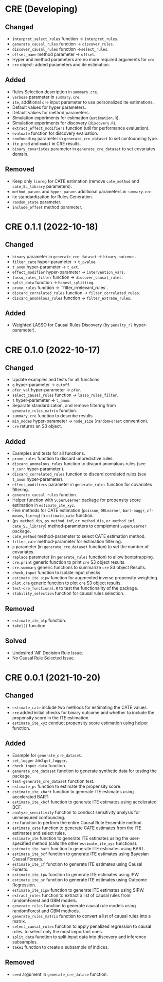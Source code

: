 # CRE (Developing)

## Changed
* `interpret_select_rules` function -> `interpret_rules`.
* `generate_causal_rules` function -> `discover_rules`.
* `discover_causal_rules` function ->`select_rules`.
* `offset_name` method parameter -> `offset`.
* Hyper and method parameters are no more required arguments for `cre`.
* `cre` object: added parameters and ite estimation.

## Added
* Rules Selection description in `summary.cre`.
* `verbose` parameter in `summary.cre`.
* `ite`, additional `cre` input parameter to use personalized ite 
estimations.
* Default values for hyper parameters.
* Default values for method parameters.
* Simulation experiments for estimation (`estimation.R`).
* Simulation experiments for discovery (`discovery.R`).
* `extract_effect_modifiers` function (util for performance evaluation).
* `evaluate` function for discovery evaluation.
* `confounding` parameter in `generate_cre_dataset` to set confounding type.
* `ite_pred` and `model` in CRE results.
* `binary_covariates` parameter in `generate_cre_dataset` to set covariates 
domain.

## Removed
* Keep only `linreg` for CATE estimation (remove `cate_method` and 
`cate_SL_library` parameters).
* `method_params` and `hyper_params` additional parameters in `summary.cre`.
* ite standardization for Rules Generation.
* `random_state` parameter.
* `include_offset` method parameter.



# CRE 0.1.1 (2022-10-18)

## Changed

* `binary` parameter in `generate_cre_dataset` -> `binary_outcome` .
* `filter_cate` hyper-parameter -> `t_pvalue`.
* `t_anom` hyper-parameter -> `t_ext`.
* `effect_modifier` hyper-parameter -> `intervention_vars`.
* `lasso_rules_filter` function -> `discover_causal_rules`.
* `split_data` function -> `honest_splitting`.
* `prune_rules` function -> ``filter_irrelevant_rules`.
* `discard_correlated_rules` function -> `filter_correlated_rules`.
* `discard_anomalous_rules` function -> `filter_extreme_rules`.

## Added
* Weighted LASSO for Causal Rules Discovery (by `penalty_rl` hyper-parameter).


# CRE 0.1.0 (2022-10-17)

## Changed

* Update examples and tests for all functions.
* `q` hyper-parameter -> `cutoff`.
* `pfer_val` hyper-parameter -> `pfer`.
* `select_causal_rules` function -> `lasso_rules_filter`.
* `t` hyper-parameter -> `t_anom`.
* Separate standardization, and remove filtering from `generate_rules_matrix` 
function.
* `summary.cre` function to describe results.
* `min_nodes` hyper-parameter -> `node_size` (`randomForest` convention).
* `cre` returns an S3 object.

## Added
* Examples and tests for all functions.
* `prune_rules` function to discard unpredictive rules.
* `discard_anomalous_rules` function to discard anomalous rules (see `t_corr` 
hyper-parameter.).
* `discard_correlated_rules` function to discard correlated rules (see `t_anom` 
hyper-parameter).
* `effect_modifiers` parameter in `generate_rules` function for covariates 
filtering.
* `generate_causal_rules` function.
* Helper function  with `SuperLearner` package for propensity score estimation 
in `estimate_ite_xyz`.
* Five methods for CATE estimation (`poisson`, `DRLearner`, `bart-baggr`, 
`cf-means`, `linreg`) in `estimate_cate` function.
* (`ps_method_dis`, `ps_method_inf`, `or_method_dis`, `or_method_inf`, 
`cate_SL_library`) method-parameters to complement `SuperLearner` package. 
* `cate_method` method-parameter to select CATE estimation method.
* `filter_cate` method-parameter for estimation filtering.
* `p` parameter (in `generate_cre_dataset` function) to set the number of 
covariates.
* `replace` parameter (in `generate_rules` function) to allow bootstrapping.
* `cre.print` generic function to print `cre` S3 object results.
* `cre.summary` generic functions to summarize `cre` S3 object Results.
* `check_input` function to isolate input checks.
* `estimate_ite_aipw` function for augmented inverse propensity weighting.
* `plot.cre` generic function to plot `cre` S3 object results.
* `test-cre_functional.R` to test the functionality of the package.
* `stability_selection` function for causal rules selection.

## Removed
* `estimate_ite_blp` function.
* `take1()` function.

## Solved
* Undesired 'All' Decision Rule Issue.
* No Causal Rule Selected Issue.


# CRE 0.0.1 (2021-10-20)

## Changed
* `estimate_cate` include two methods for estimating the CATE values.
* `cre` added initial checks for binary outcome and whether to include the 
propensity score in the ITE estimation.
* `estimate_ite_xyz` conduct propensity score estimation using helper function.

## Added
* Example for `generate_cre_dataset`.
* `set_logger` and `get_logger`.
* `check_input_data` function.
* `generate_cre_dataset` function to generate synthetic data for testing the 
package.
* `test-generate_cre_dataset` function test.
* `estimate_ps` function to estimate the propensity score.
* `estimate_ite_xbart` function to generate ITE estimates using accelerated 
BART.
* `estimate_ite_xbcf` function to generate ITE estimates using accelerated BCF.
* `analyze_sensitivity` function to conduct sensitivity analysis for unmeasured 
confounding.
* `cre` function to perform the entire Causal Rule Ensemble method.
* `estimate_cate` function to generate CATE estimates from the ITE 
estimates and select rules.
* `estimate_ite` function to generate ITE estimates using the user-specified 
method (calls the other `estimate_ite_xyz` functions).
* `estimate_ite_bart` function to generate ITE estimates using BART.
* `estimate_ite_bcf` function to generate ITE estimates using Bayesian Causal 
Forests.
* `estimate_ite_cf` function to generate ITE estimates using Causal Forests.
* `estimate_ite_ipw` function to generate ITE estimates using IPW.
* `estimate_ite_or` function to generate ITE estimates using Outcome Regression.
* `estimate_ite_sipw` function to generate ITE estimates using SIPW.
* `extract_rules` function to extract a list of causal rules from randomForest 
and GBM models.
* `generate_rules` function to generate causal rule models using 
randomForest and GBM methods.
* `generate_rules_matrix` function to convert a list of causal rules into a 
matrix.
* `select_causal_rules` function to apply penalized regression to causal rules.
to select only the most important ones.
* `split_data` function to split input data into discovery and inference 
subsamples.
* `take1` function to create a subsample of indices.

## Removed
* `seed` argument in `generate_cre_datase` function.
